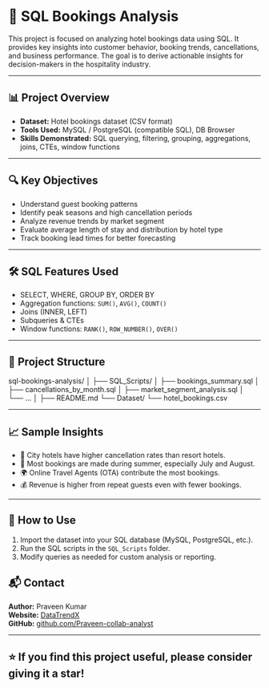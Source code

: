 # 🧾 SQL Bookings Analysis

This project is focused on analyzing hotel bookings data using SQL. It provides key insights into customer behavior, booking trends, cancellations, and business performance. The goal is to derive actionable insights for decision-makers in the hospitality industry.

---

## 📊 Project Overview

- **Dataset:** Hotel bookings dataset (CSV format)
- **Tools Used:** MySQL / PostgreSQL (compatible SQL), DB Browser
- **Skills Demonstrated:** SQL querying, filtering, grouping, aggregations, joins, CTEs, window functions

---

## 🔍 Key Objectives

- Understand guest booking patterns
- Identify peak seasons and high cancellation periods
- Analyze revenue trends by market segment
- Evaluate average length of stay and distribution by hotel type
- Track booking lead times for better forecasting

---

## 🛠️ SQL Features Used

- SELECT, WHERE, GROUP BY, ORDER BY
- Aggregation functions: `SUM()`, `AVG()`, `COUNT()`
- Joins (INNER, LEFT)
- Subqueries & CTEs
- Window functions: `RANK()`, `ROW_NUMBER()`, `OVER()`

---

## 📁 Project Structure

sql-bookings-analysis/
│
├── SQL_Scripts/
│ ├── bookings_summary.sql
│ ├── cancellations_by_month.sql
│ ├── market_segment_analysis.sql
│ └── ...
│
├── README.md
└── Dataset/
└── hotel_bookings.csv


---

## 📈 Sample Insights

- 🏨 City hotels have higher cancellation rates than resort hotels.
- 📅 Most bookings are made during summer, especially July and August.
- 🌍 Online Travel Agents (OTA) contribute the most bookings.
- 💰 Revenue is higher from repeat guests even with fewer bookings.

---

## 📌 How to Use

1. Import the dataset into your SQL database (MySQL, PostgreSQL, etc.).
2. Run the SQL scripts in the `SQL_Scripts` folder.
3. Modify queries as needed for custom analysis or reporting.


## 📬 Contact

**Author:** Praveen Kumar  
**Website:** [DataTrendX](https://datatrendx.com)  
**GitHub:** [github.com/Praveen-collab-analyst](https://github.com/Praveen-collab-analyst)

---

## ⭐️ If you find this project useful, please consider giving it a star!

